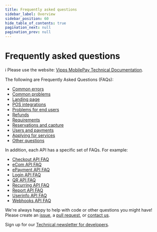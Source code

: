 ```yaml
---
title: Frequently asked questions
sidebar_label: Overview
sidebar_position: 60
hide_table_of_contents: true
pagination_next: null
pagination_prev: null
---
```


# Frequently asked questions

<!-- START_COMMENT -->
ℹ️ Please use the website:
[Vipps MobilePay Technical Documentation](https://developer.vippsmobilepay.com/docs/faqs/).
<!-- END_COMMENT -->


The following are Frequently Asked Questions (FAQs):

* [Common errors](common-errors-faq.md)
* [Common problems](common-problems-faq.md)
* [Landing page](landing-page-faq.md)
* [POS integrations](pos-integrations-faq.md)
* [Problems for end users](problems-for-end-users-faq.md)
* [Refunds](refunds-faq.md)
* [Requirements](requirements-faq.md)
* [Reservations and capture](reserve-and-capture-faq.md)
* [Users and payments](users-and-payments-faq.md)
* [Applying for services](services.md)
* [Other questions](other-faq.md)

In addition, each API has a specific set of FAQs. For example:

* [Checkout API FAQ](https://developer.vippsmobilepay.com/docs/APIs/checkout-api/vipps-checkout-api-faq)
* [eCom API FAQ](https://developer.vippsmobilepay.com/docs/APIs/ecom-api/vipps-ecom-api-faq)
* [ePayment API FAQ](https://developer.vippsmobilepay.com/docs/APIs/epayment-api/faq/)
* [Login API FAQ](https://developer.vippsmobilepay.com/docs/APIs/login-api/vipps-login-api-faq)
* [QR API FAQ](https://developer.vippsmobilepay.com/docs/APIs/qr-api/vipps-qr-api-faq)
* [Recurring API FAQ](https://developer.vippsmobilepay.com/docs/APIs/recurring-api/vipps-recurring-api-faq)
* [Report API FAQ](https://developer.vippsmobilepay.com/docs/APIs/report-api/vipps-report-api-faq)
* [Userinfo API FAQ](https://developer.vippsmobilepay.com/docs/APIs/userinfo-api/userinfo-api-faq/)
* [Webhooks API FAQ](https://developer.vippsmobilepay.com/docs/APIs/webhooks-api/faq/)

We're always happy to help with code or other questions you might have!
Please create an [issue](https://github.com/vippsas/vipps-developers/issues),
a [pull request](https://github.com/vippsas/vipps-developers/pulls),
or [contact us](https://developer.vippsmobilepay.com/docs/contact).

Sign up for our [Technical newsletter for developers](https://developer.vippsmobilepay.com/docs/newsletters).
